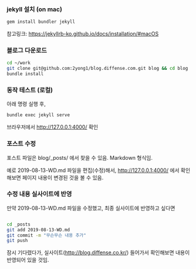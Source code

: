 
### jekyll 설치 (on mac)

```sh
gem install bundler jekyll
```

참고링크: https://jekyllrb-ko.github.io/docs/installation/#macOS


### 블로그 다운로드

```sh
cd ~/work
git clone git@github.com:2yong1/blog.diffense.com.git blog && cd blog
bundle install
```

### 동작 테스트 (로컬)

아래 명령 실행 후, 

```sh
bundle exec jekyll serve
```

브라우저에서 http://127.0.0.1:4000/ 확인

### 포스트 수정

포스트 파일은 blog/_posts/ 에서 찾을 수 있음. Markdown 형식임. 

예로 2019-08-13-WD.md 파일을 편집(수정)해서, http://127.0.0.1:4000/ 에서 확인해보면 페이지 내용이 변경된 것을 볼 수 있음.

### 수정 내용 실사이트에 반영

만약 2019-08-13-WD.md 파일을 수정했고, 최종 실사이트에 반영하고 싶다면

```sh

cd _posts
git add 2019-08-13-WD.md
git commit -m "무슨무슨 내용 추가"
git push
```

잠시 기다렸다가, 실사이트(http://blog.diffense.co.kr/) 들어가서 확인해보면 내용이 반영되어 있을 것임.



